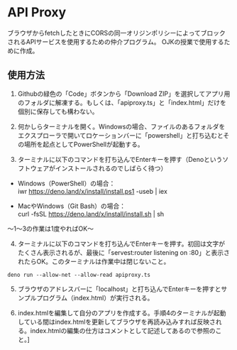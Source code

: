 API Proxy
===

ブラウザからfetchしたときにCORSの同一オリジンポリシーによってブロックされるAPIサービスを使用するための仲介プログラム。
OJKの授業で使用するために作成。

## 使用方法

1. Githubの緑色の「Code」ボタンから「Download ZIP」を選択してアプリ用のフォルダに解凍する。もしくは、「apiproxy.ts」と「index.html」だけを個別に保存しても構わない。

2. 何かしらターミナルを開く。Windowsの場合、ファイルのあるフォルダをエクスプローラで開いてロケーションバーに「powershell」と打ち込むとその場所を起点としてPowerShellが起動する。

3. ターミナルに以下のコマンドを打ち込んでEnterキーを押す（Denoというソフトウェアがインストールされるのでしばらく待つ）  

 - Windows（PowerShell）の場合：  
 iwr https://deno.land/x/install/install.ps1 -useb | iex

 - MacやWindows（Git Bash）の場合：  
 curl -fsSL https://deno.land/x/install/install.sh | sh

 ～1～3の作業は1度やればOK～

4. ターミナルに以下のコマンドを打ち込んでEnterキーを押す。初回は文字がたくさん表示されるが、最後に「servest:router listening on :80」と表示されたらOK。このターミナルは作業中は閉じないこと。

```
deno run --allow-net --allow-read apiproxy.ts
```

5. ブラウザのアドレスバーに「localhost」と打ち込んでEnterキーを押すとサンプルプログラム（index.html）が実行される。

6. index.htmlを編集して自分のアプリを作成する。手順4のターミナルが起動している間はindex.htmlを更新してブラウザを再読み込みすれば反映される。index.htmlの編集の仕方はコメントとして記述してあるので参照のこと。]